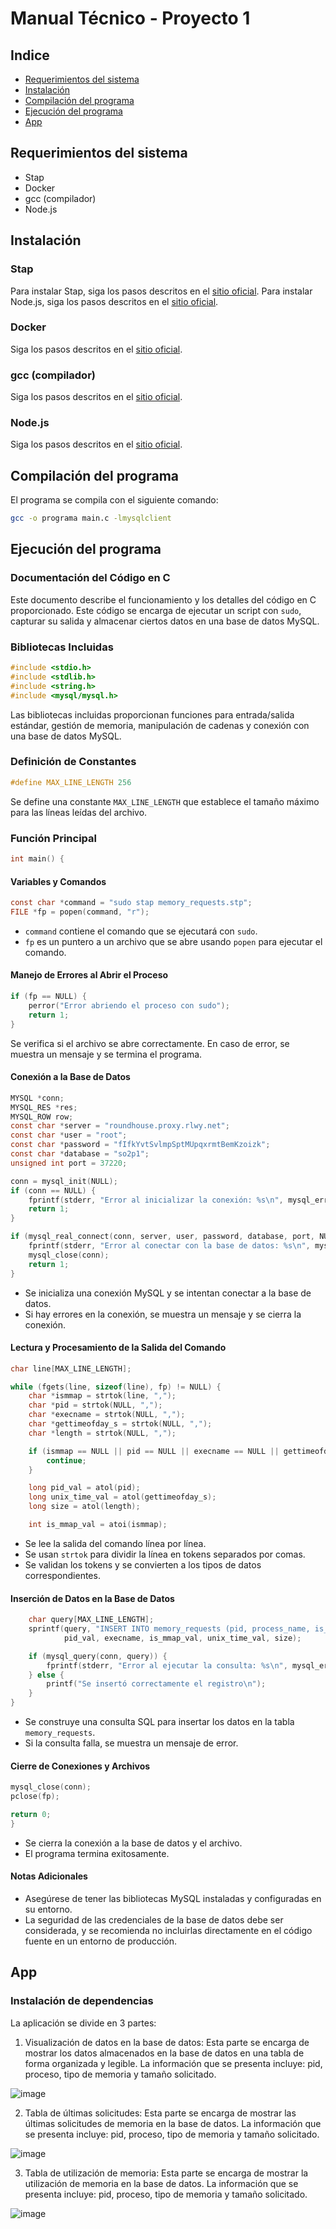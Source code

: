 # Manual Técnico - Proyecto 1

## Indice

- [Requerimientos del sistema](#requerimientos-del-sistema)
- [Instalación](#instalación)
- [Compilación del programa](#compilacion-del-programa)
- [Ejecución del programa](#ejecucion-del-programa)
- [App](#app)

## Requerimientos del sistema
- Stap
- Docker
- gcc (compilador)
- Node.js

## Instalación

### Stap
Para instalar Stap, siga los pasos descritos en el [sitio oficial](https://sourceware.org/systemtap/wiki/InstallingStap).
Para instalar Node.js, siga los pasos descritos en el [sitio oficial](https://nodejs.org/en/download/).

### Docker
Siga los pasos descritos en el [sitio oficial](https://docs.docker.com/install/).

### gcc (compilador)
Siga los pasos descritos en el [sitio oficial](https://gcc.gnu.org/install/).

### Node.js
Siga los pasos descritos en el [sitio oficial](https://nodejs.org/en/download/).

## Compilación del programa

El programa se compila con el siguiente comando:

```bash
gcc -o programa main.c -lmysqlclient
```

## Ejecución del programa

### Documentación del Código en C

Este documento describe el funcionamiento y los detalles del código en C proporcionado. Este código se encarga de ejecutar un script con `sudo`, capturar su salida y almacenar ciertos datos en una base de datos MySQL.

### Bibliotecas Incluidas

```c
#include <stdio.h>
#include <stdlib.h>
#include <string.h>
#include <mysql/mysql.h>
```

Las bibliotecas incluidas proporcionan funciones para entrada/salida estándar, gestión de memoria, manipulación de cadenas y conexión con una base de datos MySQL.

### Definición de Constantes

```c
#define MAX_LINE_LENGTH 256
```

Se define una constante `MAX_LINE_LENGTH` que establece el tamaño máximo para las líneas leídas del archivo.

### Función Principal

```c
int main() {
```

#### Variables y Comandos

```c
const char *command = "sudo stap memory_requests.stp";
FILE *fp = popen(command, "r");
```

- `command` contiene el comando que se ejecutará con `sudo`.
- `fp` es un puntero a un archivo que se abre usando `popen` para ejecutar el comando.

#### Manejo de Errores al Abrir el Proceso

```c
if (fp == NULL) {
    perror("Error abriendo el proceso con sudo");
    return 1;
}
```

Se verifica si el archivo se abre correctamente. En caso de error, se muestra un mensaje y se termina el programa.

#### Conexión a la Base de Datos

```c
MYSQL *conn;
MYSQL_RES *res;
MYSQL_ROW row;
const char *server = "roundhouse.proxy.rlwy.net";
const char *user = "root";
const char *password = "fIfkYvtSvlmpSptMUpqxrmtBemKzoizk";
const char *database = "so2p1";
unsigned int port = 37220;

conn = mysql_init(NULL);
if (conn == NULL) {
    fprintf(stderr, "Error al inicializar la conexión: %s\n", mysql_error(conn));
    return 1;
}

if (mysql_real_connect(conn, server, user, password, database, port, NULL, 0) == NULL) {
    fprintf(stderr, "Error al conectar con la base de datos: %s\n", mysql_error(conn));
    mysql_close(conn);
    return 1;
}
```

- Se inicializa una conexión MySQL y se intentan conectar a la base de datos.
- Si hay errores en la conexión, se muestra un mensaje y se cierra la conexión.

#### Lectura y Procesamiento de la Salida del Comando

```c
char line[MAX_LINE_LENGTH];

while (fgets(line, sizeof(line), fp) != NULL) {
    char *ismmap = strtok(line, ",");
    char *pid = strtok(NULL, ",");
    char *execname = strtok(NULL, ",");
    char *gettimeofday_s = strtok(NULL, ",");
    char *length = strtok(NULL, ",");

    if (ismmap == NULL || pid == NULL || execname == NULL || gettimeofday_s == NULL || length == NULL) {
        continue;
    }

    long pid_val = atol(pid);
    long unix_time_val = atol(gettimeofday_s);
    long size = atol(length);

    int is_mmap_val = atoi(ismmap);
```

- Se lee la salida del comando línea por línea.
- Se usan `strtok` para dividir la línea en tokens separados por comas.
- Se validan los tokens y se convierten a los tipos de datos correspondientes.

#### Inserción de Datos en la Base de Datos

```c
    char query[MAX_LINE_LENGTH];
    sprintf(query, "INSERT INTO memory_requests (pid, process_name, is_mmap, unix_time, size) VALUES (%ld, '%s', %d, %ld, %ld)",
            pid_val, execname, is_mmap_val, unix_time_val, size);

    if (mysql_query(conn, query)) {
        fprintf(stderr, "Error al ejecutar la consulta: %s\n", mysql_error(conn));
    } else {
        printf("Se insertó correctamente el registro\n");
    }
}
```

- Se construye una consulta SQL para insertar los datos en la tabla `memory_requests`.
- Si la consulta falla, se muestra un mensaje de error.

#### Cierre de Conexiones y Archivos

```c
mysql_close(conn);
pclose(fp);

return 0;
}
```

- Se cierra la conexión a la base de datos y el archivo.
- El programa termina exitosamente.

#### Notas Adicionales

- Asegúrese de tener las bibliotecas MySQL instaladas y configuradas en su entorno.
- La seguridad de las credenciales de la base de datos debe ser considerada, y se recomienda no incluirlas directamente en el código fuente en un entorno de producción.

## App

### Instalación de dependencias

La aplicación se divide en 3 partes:

1. Visualización de datos en la base de datos: Esta parte se encarga de mostrar los datos almacenados en la base de datos en una tabla de forma organizada y legible. La información que se presenta incluye: pid, proceso, tipo de memoria y tamaño solicitado.

<img alt="image" src="./assets/4.png">

2. Tabla de últimas solicitudes: Esta parte se encarga de mostrar las últimas solicitudes de memoria en la base de datos. La información que se presenta incluye: pid, proceso, tipo de memoria y tamaño solicitado.

<img alt="image" src="./assets/3.png">

3. Tabla de utilización de memoria: Esta parte se encarga de mostrar la utilización de memoria en la base de datos. La información que se presenta incluye: pid, proceso, tipo de memoria y tamaño solicitado.

<img alt="image" src="./assets/2.png">


